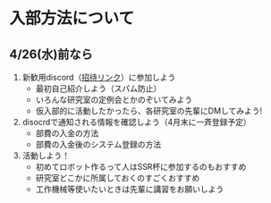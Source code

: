 # 入部方法について

## 4/26(水)前なら

1. 新歓用discord（[招待リンク](https://discord.gg/hvqphKWR)）に参加しよう
    - 最初自己紹介しよう（スパム防止）
    - いろんな研究室の定例会とかのぞいてみよう
    - 仮入部的に活動したかったら、各研究室の先輩にDMしてみよう!
2. disocrdで通知される情報を確認しよう（4月末に一斉登録予定）
    - 部費の入金の方法
    - 部費の入金後のシステム登録の方法
3. 活動しよう！
    - 初めてロボット作るって人はSSR杯に参加するのもおすすめ
    - 研究室どこかに所属しておくのすごくおすすめ
    - 工作機械等使いたいときは先輩に講習をお願いしよう
